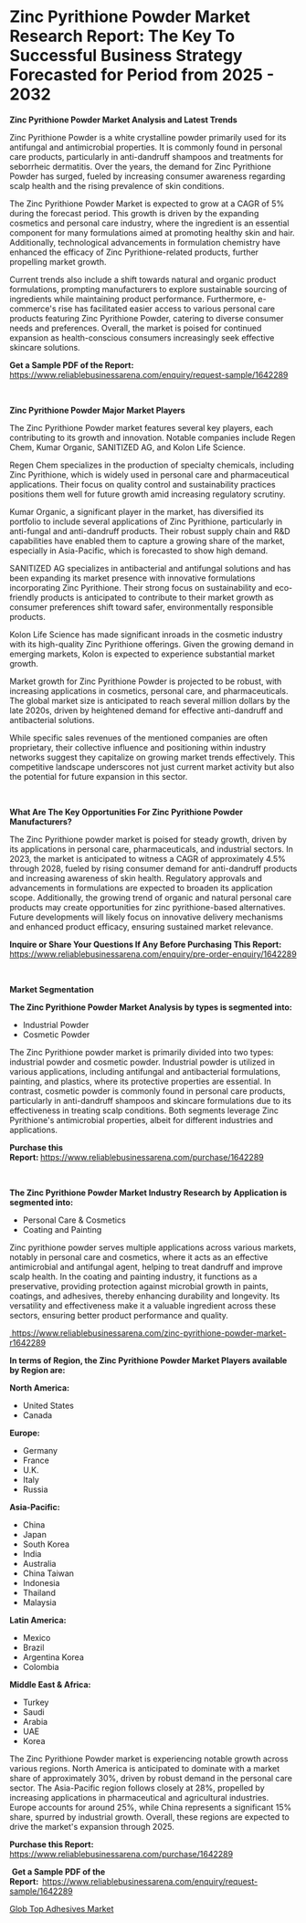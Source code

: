 <p><h1>Zinc Pyrithione Powder Market Research Report: The Key To Successful Business Strategy Forecasted for Period from 2025 - 2032</h1></p><p><strong>Zinc Pyrithione Powder Market Analysis and Latest Trends</strong></p>
<p><p>Zinc Pyrithione Powder is a white crystalline powder primarily used for its antifungal and antimicrobial properties. It is commonly found in personal care products, particularly in anti-dandruff shampoos and treatments for seborrheic dermatitis. Over the years, the demand for Zinc Pyrithione Powder has surged, fueled by increasing consumer awareness regarding scalp health and the rising prevalence of skin conditions.</p><p>The Zinc Pyrithione Powder Market is expected to grow at a CAGR of 5% during the forecast period. This growth is driven by the expanding cosmetics and personal care industry, where the ingredient is an essential component for many formulations aimed at promoting healthy skin and hair. Additionally, technological advancements in formulation chemistry have enhanced the efficacy of Zinc Pyrithione-related products, further propelling market growth.</p><p>Current trends also include a shift towards natural and organic product formulations, prompting manufacturers to explore sustainable sourcing of ingredients while maintaining product performance. Furthermore, e-commerce's rise has facilitated easier access to various personal care products featuring Zinc Pyrithione Powder, catering to diverse consumer needs and preferences. Overall, the market is poised for continued expansion as health-conscious consumers increasingly seek effective skincare solutions.</p></p>
<p><strong>Get a Sample PDF of the Report:&nbsp;</strong> <a href="https://www.reliablebusinessarena.com/enquiry/request-sample/1642289?utm_campaign=1871&utm_medium=2&utm_source=Github&utm_content=ia&utm_term=02042025&utm_id=zinc-pyrithione-powder">https://www.reliablebusinessarena.com/enquiry/request-sample/1642289</a></p>
<p>&nbsp;</p>
<p><strong>Zinc Pyrithione Powder Major Market Players</strong></p>
<p><p>The Zinc Pyrithione Powder market features several key players, each contributing to its growth and innovation. Notable companies include Regen Chem, Kumar Organic, SANITIZED AG, and Kolon Life Science.</p><p>Regen Chem specializes in the production of specialty chemicals, including Zinc Pyrithione, which is widely used in personal care and pharmaceutical applications. Their focus on quality control and sustainability practices positions them well for future growth amid increasing regulatory scrutiny.</p><p>Kumar Organic, a significant player in the market, has diversified its portfolio to include several applications of Zinc Pyrithione, particularly in anti-fungal and anti-dandruff products. Their robust supply chain and R&D capabilities have enabled them to capture a growing share of the market, especially in Asia-Pacific, which is forecasted to show high demand.</p><p>SANITIZED AG specializes in antibacterial and antifungal solutions and has been expanding its market presence with innovative formulations incorporating Zinc Pyrithione. Their strong focus on sustainability and eco-friendly products is anticipated to contribute to their market growth as consumer preferences shift toward safer, environmentally responsible products.</p><p>Kolon Life Science has made significant inroads in the cosmetic industry with its high-quality Zinc Pyrithione offerings. Given the growing demand in emerging markets, Kolon is expected to experience substantial market growth.</p><p>Market growth for Zinc Pyrithione Powder is projected to be robust, with increasing applications in cosmetics, personal care, and pharmaceuticals. The global market size is anticipated to reach several million dollars by the late 2020s, driven by heightened demand for effective anti-dandruff and antibacterial solutions.</p><p>While specific sales revenues of the mentioned companies are often proprietary, their collective influence and positioning within industry networks suggest they capitalize on growing market trends effectively. This competitive landscape underscores not just current market activity but also the potential for future expansion in this sector.</p></p>
<p>&nbsp;</p>
<p><strong>What Are The Key Opportunities For Zinc Pyrithione Powder Manufacturers?</strong></p>
<p><p>The Zinc Pyrithione powder market is poised for steady growth, driven by its applications in personal care, pharmaceuticals, and industrial sectors. In 2023, the market is anticipated to witness a CAGR of approximately 4.5% through 2028, fueled by rising consumer demand for anti-dandruff products and increasing awareness of skin health. Regulatory approvals and advancements in formulations are expected to broaden its application scope. Additionally, the growing trend of organic and natural personal care products may create opportunities for zinc pyrithione-based alternatives. Future developments will likely focus on innovative delivery mechanisms and enhanced product efficacy, ensuring sustained market relevance.</p></p>
<p><strong>Inquire or Share Your Questions If Any Before Purchasing This Report:</strong> <a href="https://www.reliablebusinessarena.com/enquiry/pre-order-enquiry/1642289?utm_campaign=1871&utm_medium=2&utm_source=Github&utm_content=ia&utm_term=02042025&utm_id=zinc-pyrithione-powder">https://www.reliablebusinessarena.com/enquiry/pre-order-enquiry/1642289</a></p>
<p>&nbsp;</p>
<p><strong>Market Segmentation</strong></p>
<p><strong>The Zinc Pyrithione Powder Market Analysis by types is segmented into:</strong></p>
<p><ul><li>Industrial Powder</li><li>Cosmetic Powder</li></ul></p>
<p><p>The Zinc Pyrithione powder market is primarily divided into two types: industrial powder and cosmetic powder. Industrial powder is utilized in various applications, including antifungal and antibacterial formulations, painting, and plastics, where its protective properties are essential. In contrast, cosmetic powder is commonly found in personal care products, particularly in anti-dandruff shampoos and skincare formulations due to its effectiveness in treating scalp conditions. Both segments leverage Zinc Pyrithione's antimicrobial properties, albeit for different industries and applications.</p></p>
<p><strong>Purchase this Report:&nbsp;</strong><a href="https://www.reliablebusinessarena.com/purchase/1642289?utm_campaign=1871&utm_medium=2&utm_source=Github&utm_content=ia&utm_term=02042025&utm_id=zinc-pyrithione-powder">https://www.reliablebusinessarena.com/purchase/1642289</a></p>
<p>&nbsp;</p>
<p><strong>The Zinc Pyrithione Powder Market Industry Research by Application is segmented into:</strong></p>
<p><ul><li>Personal Care & Cosmetics</li><li>Coating and Painting</li></ul></p>
<p><p>Zinc pyrithione powder serves multiple applications across various markets, notably in personal care and cosmetics, where it acts as an effective antimicrobial and antifungal agent, helping to treat dandruff and improve scalp health. In the coating and painting industry, it functions as a preservative, providing protection against microbial growth in paints, coatings, and adhesives, thereby enhancing durability and longevity. Its versatility and effectiveness make it a valuable ingredient across these sectors, ensuring better product performance and quality.</p></p>
<p><a href="https://www.reliablebusinessarena.com/zinc-pyrithione-powder-market-r1642289?utm_campaign=1871&utm_medium=2&utm_source=Github&utm_content=ia&utm_term=02042025&utm_id=zinc-pyrithione-powder">&nbsp;https://www.reliablebusinessarena.com/zinc-pyrithione-powder-market-r1642289</a></p>
<p><strong>In terms of Region, the Zinc Pyrithione Powder Market Players available by Region are:</strong></p>
<p>
    <p> <strong> North America: </strong>
        <ul>
            <li>United States</li>
            <li>Canada</li>
        </ul>
        </p> 
    <p> <strong> Europe: </strong>
        <ul>
            <li>Germany</li>
            <li>France</li>
            <li>U.K.</li>
            <li>Italy</li>
            <li>Russia</li>
        </ul>
        </p> 
    <p> <strong> Asia-Pacific: </strong>
        <ul>
            <li>China</li>
            <li>Japan</li>
            <li>South Korea</li>
            <li>India</li>
            <li>Australia</li>
            <li>China Taiwan</li>
            <li>Indonesia</li>
            <li>Thailand</li>
            <li>Malaysia</li>
        </ul>
        </p> 
    <p> <strong> Latin America: </strong>
        <ul>
            <li>Mexico</li>
            <li>Brazil</li>
            <li>Argentina Korea</li>
            <li>Colombia</li>
        </ul>
        </p> 
    <p> <strong> Middle East & Africa: </strong>
        <ul>
            <li>Turkey</li>
            <li>Saudi</li>
            <li>Arabia</li>
            <li>UAE</li>
            <li>Korea</li>
        </ul>
    </p>
    </p>
<p><p>The Zinc Pyrithione Powder market is experiencing notable growth across various regions. North America is anticipated to dominate with a market share of approximately 30%, driven by robust demand in the personal care sector. The Asia-Pacific region follows closely at 28%, propelled by increasing applications in pharmaceutical and agricultural industries. Europe accounts for around 25%, while China represents a significant 15% share, spurred by industrial growth. Overall, these regions are expected to drive the market's expansion through 2025.</p></p>
<p><strong>Purchase this Report: </strong><a href="https://www.reliablebusinessarena.com/purchase/1642289?utm_campaign=1871&utm_medium=2&utm_source=Github&utm_content=ia&utm_term=02042025&utm_id=zinc-pyrithione-powder">https://www.reliablebusinessarena.com/purchase/1642289</a></p>
<p>&nbsp;<strong>Get a Sample PDF of the Report:&nbsp;&nbsp;</strong><a href="https://www.reliablebusinessarena.com/enquiry/request-sample/1642289?utm_campaign=1871&utm_medium=2&utm_source=Github&utm_content=ia&utm_term=02042025&utm_id=zinc-pyrithione-powder">https://www.reliablebusinessarena.com/enquiry/request-sample/1642289</a></p>
<p><strong></strong></p>
<p><p><a href="https://github.com/marloy8/Market-Research-Report-List-7/blob/main/glob-top-adhesives-market.md?utm_campaign=1871&utm_medium=2&utm_source=Github&utm_content=ia&utm_term=02042025&utm_id=zinc-pyrithione-powder">Glob Top Adhesives Market</a></p></p>